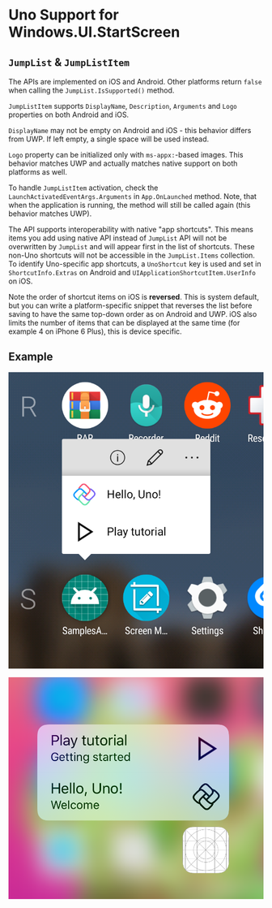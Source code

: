 # Uno Support for Windows.UI.StartScreen

## `JumpList` &amp; `JumpListItem`

The APIs are implemented on iOS and Android. Other platforms return `false` when calling the `JumpList.IsSupported()` method.

`JumpListItem` supports `DisplayName`, `Description`, `Arguments` and `Logo` properties on both Android and iOS.

`DisplayName` may not be empty on Android and iOS - this behavior differs from UWP. If left empty, a single space will be used instead.

`Logo` property can be initialized only with `ms-appx:`-based images. This behavior matches UWP and actually matches native support on both platforms as well.

To handle `JumpListItem` activation, check the `LaunchActivatedEventArgs.Arguments` in `App.OnLaunched` method. Note, that when the application is running, the method will still be called again (this behavior matches UWP).

The API supports interoperability with native "app shortcuts". This means items you add using native API instead of `JumpList` API will not be overwritten by `JumpList` and will appear first in the list of shortcuts. These non-Uno shortcuts will not be accessible in the `JumpList.Items` collection. To identify Uno-specific app shortcuts, a `UnoShortcut` key is used and set in `ShortcutInfo.Extras` on Android and `UIApplicationShortcutItem.UserInfo` on iOS.

Note the order of shortcut items on iOS is **reversed**. This is system default, but you can write a platform-specific snippet that reverses the list before saving to have the same top-down order as on Android and UWP. iOS also limits the number of items that can be displayed at the same time (for example 4 on iPhone 6 Plus), this is device specific.

## Example

![Android JumpList sample](../Assets/features/jumplist/android.png)

![iOS JumpList sample](../Assets/features/jumplist/ios.png)